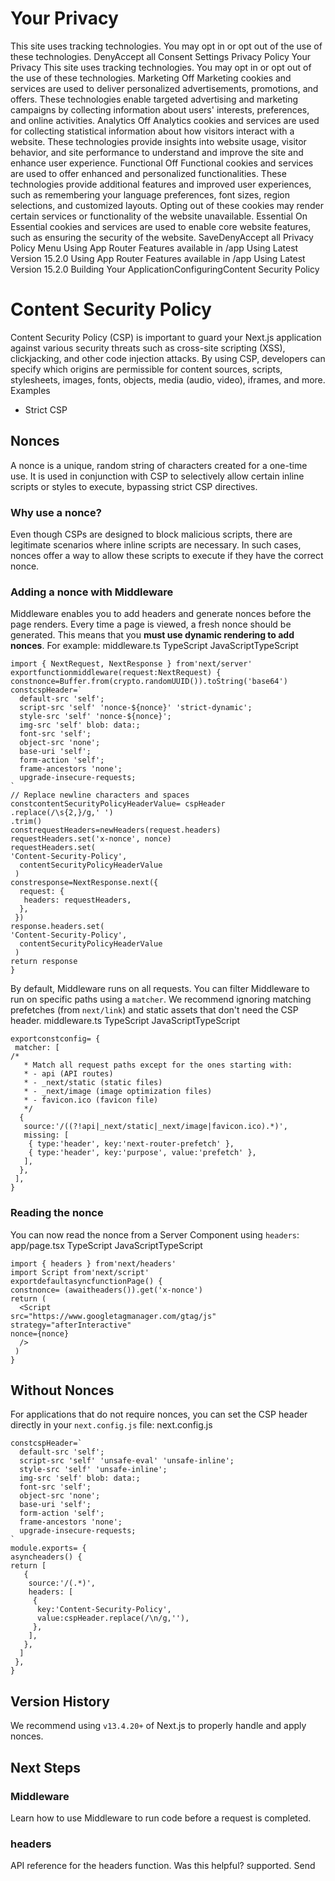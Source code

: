 # Your Privacy
This site uses tracking technologies. You may opt in or opt out of the use of these technologies.
DenyAccept all
Consent Settings
Privacy Policy
Your Privacy
This site uses tracking technologies. You may opt in or opt out of the use of these technologies.
Marketing
Off
Marketing cookies and services are used to deliver personalized advertisements, promotions, and offers. These technologies enable targeted advertising and marketing campaigns by collecting information about users' interests, preferences, and online activities. 
Analytics
Off
Analytics cookies and services are used for collecting statistical information about how visitors interact with a website. These technologies provide insights into website usage, visitor behavior, and site performance to understand and improve the site and enhance user experience.
Functional
Off
Functional cookies and services are used to offer enhanced and personalized functionalities. These technologies provide additional features and improved user experiences, such as remembering your language preferences, font sizes, region selections, and customized layouts. Opting out of these cookies may render certain services or functionality of the website unavailable.
Essential
On
Essential cookies and services are used to enable core website features, such as ensuring the security of the website. 
SaveDenyAccept all
Privacy Policy
Menu
Using App Router
Features available in /app
Using Latest Version
15.2.0
Using App Router
Features available in /app
Using Latest Version
15.2.0
Building Your ApplicationConfiguringContent Security Policy
# Content Security Policy
Content Security Policy (CSP) is important to guard your Next.js application against various security threats such as cross-site scripting (XSS), clickjacking, and other code injection attacks.
By using CSP, developers can specify which origins are permissible for content sources, scripts, stylesheets, images, fonts, objects, media (audio, video), iframes, and more.
Examples
  * Strict CSP


## Nonces
A nonce is a unique, random string of characters created for a one-time use. It is used in conjunction with CSP to selectively allow certain inline scripts or styles to execute, bypassing strict CSP directives.
### Why use a nonce?
Even though CSPs are designed to block malicious scripts, there are legitimate scenarios where inline scripts are necessary. In such cases, nonces offer a way to allow these scripts to execute if they have the correct nonce.
### Adding a nonce with Middleware
Middleware enables you to add headers and generate nonces before the page renders.
Every time a page is viewed, a fresh nonce should be generated. This means that you **must use dynamic rendering to add nonces**.
For example:
middleware.ts
TypeScript
JavaScriptTypeScript
```
import { NextRequest, NextResponse } from'next/server'
exportfunctionmiddleware(request:NextRequest) {
constnonce=Buffer.from(crypto.randomUUID()).toString('base64')
constcspHeader=`
  default-src 'self';
  script-src 'self' 'nonce-${nonce}' 'strict-dynamic';
  style-src 'self' 'nonce-${nonce}';
  img-src 'self' blob: data:;
  font-src 'self';
  object-src 'none';
  base-uri 'self';
  form-action 'self';
  frame-ancestors 'none';
  upgrade-insecure-requests;
`
// Replace newline characters and spaces
constcontentSecurityPolicyHeaderValue= cspHeader
.replace(/\s{2,}/g,' ')
.trim()
constrequestHeaders=newHeaders(request.headers)
requestHeaders.set('x-nonce', nonce)
requestHeaders.set(
'Content-Security-Policy',
  contentSecurityPolicyHeaderValue
 )
constresponse=NextResponse.next({
  request: {
   headers: requestHeaders,
  },
 })
response.headers.set(
'Content-Security-Policy',
  contentSecurityPolicyHeaderValue
 )
return response
}
```

By default, Middleware runs on all requests. You can filter Middleware to run on specific paths using a `matcher`.
We recommend ignoring matching prefetches (from `next/link`) and static assets that don't need the CSP header.
middleware.ts
TypeScript
JavaScriptTypeScript
```
exportconstconfig= {
 matcher: [
/*
   * Match all request paths except for the ones starting with:
   * - api (API routes)
   * - _next/static (static files)
   * - _next/image (image optimization files)
   * - favicon.ico (favicon file)
   */
  {
   source:'/((?!api|_next/static|_next/image|favicon.ico).*)',
   missing: [
    { type:'header', key:'next-router-prefetch' },
    { type:'header', key:'purpose', value:'prefetch' },
   ],
  },
 ],
}
```

### Reading the nonce
You can now read the nonce from a Server Component using `headers`:
app/page.tsx
TypeScript
JavaScriptTypeScript
```
import { headers } from'next/headers'
import Script from'next/script'
exportdefaultasyncfunctionPage() {
constnonce= (awaitheaders()).get('x-nonce')
return (
  <Script
src="https://www.googletagmanager.com/gtag/js"
strategy="afterInteractive"
nonce={nonce}
  />
 )
}
```

## Without Nonces
For applications that do not require nonces, you can set the CSP header directly in your `next.config.js` file:
next.config.js
```
constcspHeader=`
  default-src 'self';
  script-src 'self' 'unsafe-eval' 'unsafe-inline';
  style-src 'self' 'unsafe-inline';
  img-src 'self' blob: data:;
  font-src 'self';
  object-src 'none';
  base-uri 'self';
  form-action 'self';
  frame-ancestors 'none';
  upgrade-insecure-requests;
`
module.exports= {
asyncheaders() {
return [
   {
    source:'/(.*)',
    headers: [
     {
      key:'Content-Security-Policy',
      value:cspHeader.replace(/\n/g,''),
     },
    ],
   },
  ]
 },
}
```

## Version History
We recommend using `v13.4.20+` of Next.js to properly handle and apply nonces.
## Next Steps
### Middleware
Learn how to use Middleware to run code before a request is completed.
### headers
API reference for the headers function.
Was this helpful?
supported.
Send
